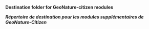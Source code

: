 **Destination folder for GeoNature-citizen modules**

***Répertoire de destination pour les modules supplémentaires de GeoNature-Citizen***
